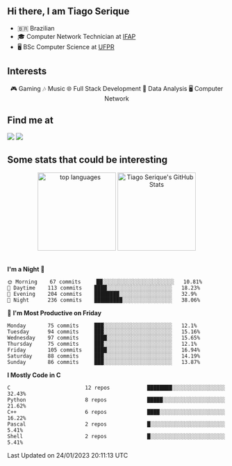 
<h2> Hi there, I am Tiago Serique</h2>

<div>
	<ul>
		<li>🇧🇷 Brazilian</li>
		<li>🎓 Computer Network Technician at <a href="https://www.ifap.edu.br/">IFAP</a></li>
		<li>🖥️ BSc Computer Science at <a href="https://www.ufpr.br/portalufpr/">UFPR</a></li>
	</ul>
</div>


<h2>Interests</h2>

<div align="center">
	🎮 Gaming 🎶 Music 🌐 Full Stack Development 🎲 Data Analysis 🖥️ Computer Network
</div>

<h2>Find me at</h2>

<div>
	<a href="https://www.linkedin.com/in/tiago-serique"><img src="https://img.shields.io/badge/LinkedIn-0077B5?style=for-the-badge&logo=linkedin&logoColor=white"></a>
	<a href="https://www.instagram.com/tecseit/"><img src="https://img.shields.io/badge/Instagram-E4405F?style=for-the-badge&logo=instagram&logoColor=white"></a>
</div>

<h2>Some stats that could be interesting</h2>

<div align="center">
	<img height="180em" src="https://tiagoserique.vercel.app/api/top-langs/?layout=compact&theme=tokyonight&username=tiagoserique&langs_count=10&hide=makefile&exclude_repo=vim-mods" alt="top languages">
	<img height="180em" src="https://tiagoserique.vercel.app/api?username=tiagoserique&count_private=true&show_icons=true&theme=tokyonight&include_all_commits=true" alt="Tiago Serique's GitHub Stats">
</div> 

<br>

<!--START_SECTION:waka-->
**I'm a Night 🦉** 

```text
🌞 Morning    67 commits     ██░░░░░░░░░░░░░░░░░░░░░░░   10.81% 
🌆 Daytime    113 commits    ████░░░░░░░░░░░░░░░░░░░░░   18.23% 
🌃 Evening    204 commits    ████████░░░░░░░░░░░░░░░░░   32.9% 
🌙 Night      236 commits    █████████░░░░░░░░░░░░░░░░   38.06%

```
📅 **I'm Most Productive on Friday** 

```text
Monday       75 commits     ███░░░░░░░░░░░░░░░░░░░░░░   12.1% 
Tuesday      94 commits     ███░░░░░░░░░░░░░░░░░░░░░░   15.16% 
Wednesday    97 commits     ████░░░░░░░░░░░░░░░░░░░░░   15.65% 
Thursday     75 commits     ███░░░░░░░░░░░░░░░░░░░░░░   12.1% 
Friday       105 commits    ████░░░░░░░░░░░░░░░░░░░░░   16.94% 
Saturday     88 commits     ███░░░░░░░░░░░░░░░░░░░░░░   14.19% 
Sunday       86 commits     ███░░░░░░░░░░░░░░░░░░░░░░   13.87%

```


**I Mostly Code in C** 

```text
C                        12 repos            ████████░░░░░░░░░░░░░░░░░   32.43% 
Python                   8 repos             █████░░░░░░░░░░░░░░░░░░░░   21.62% 
C++                      6 repos             ████░░░░░░░░░░░░░░░░░░░░░   16.22% 
Pascal                   2 repos             █░░░░░░░░░░░░░░░░░░░░░░░░   5.41% 
Shell                    2 repos             █░░░░░░░░░░░░░░░░░░░░░░░░   5.41%

```



 Last Updated on 24/01/2023 20:11:13 UTC
<!--END_SECTION:waka-->

